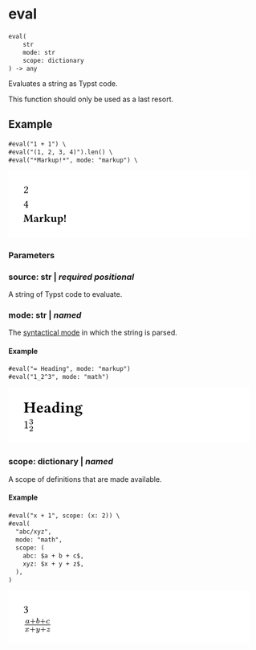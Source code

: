 
# eval

```
eval(
    str
    mode: str
    scope: dictionary
) -> any
```
Evaluates a string as Typst code.

This function should only be used as a last resort.

## Example

<div class="previewed-code">

    #eval("1 + 1") \
    #eval("(1, 2, 3, 4)").len() \
    #eval("*Markup!*", mode: "markup") \

<div class="preview">

![Preview](/assets/2997ea0d9ffb5751252b8ba6f78bef8f.png)

</div>

</div>


### Parameters


### source: str | _required_ _positional_

A string of Typst code to evaluate.


### mode: str | _named_

The [syntactical mode](/reference/syntax/#modes) in which the string is
parsed.


#### Example

<div class="previewed-code">

    #eval("= Heading", mode: "markup")
    #eval("1_2^3", mode: "math")

<div class="preview">

![Preview](/assets/e0e6267dbae8e994f5b5de63e11e70c8.png)

</div>

</div>


### scope: dictionary | _named_

A scope of definitions that are made available.


#### Example

<div class="previewed-code">

    #eval("x + 1", scope: (x: 2)) \
    #eval(
      "abc/xyz",
      mode: "math",
      scope: (
        abc: $a + b + c$,
        xyz: $x + y + z$,
      ),
    )

<div class="preview">

![Preview](/assets/d2f0fe3b3499c315f41aa9a6f3f4a4f4.png)

</div>

</div>

